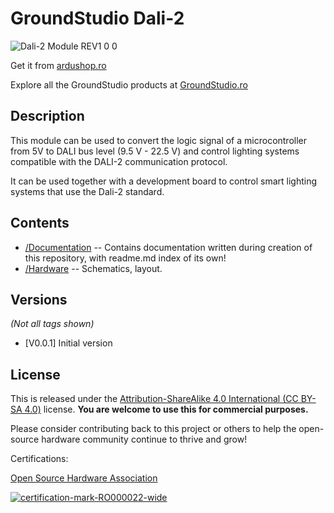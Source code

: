 GroundStudio Dali-2
====================================
![Dali-2 Module REV1 0 0](https://github.com/GroundStudio/GroundStudio_Dali-2/assets/77836107/38a1ef29-f3f9-4d78-8ea9-86e363789163)

Get it from [ardushop.ro](https://ardushop.ro/ro/home/2657-groundstudio-dali-2.html)

Explore all the GroundStudio products at [GroundStudio.ro](https://groundstudio.ro/)

Description
-------------------
This module can be used to convert the logic signal of a microcontroller from 5V to DALI bus level (9.5 V - 22.5 V) and control lighting systems compatible with the DALI-2 communication protocol.

It can be used together with a development board to control smart lighting systems that use the Dali-2 standard.

Contents
-------------------

* [/Documentation](https://github.com/GroundStudio/GroundStudio_Dali-2/tree/main/Documentation) -- Contains documentation written during creation of this repository, with readme.md index of its own!
* [/Hardware](https://github.com/GroundStudio/GroundStudio_Dali-2/tree/main/Hardware) -- Schematics, layout.

Versions
-------------------
*(Not all tags shown)*
* [V0.0.1] Initial version

License
-------------------

This is released under the [Attribution-ShareAlike 4.0 International (CC BY-SA 4.0)](https://creativecommons.org/licenses/by-sa/4.0/) license. 
**You are welcome to use this for commercial purposes.**

Please consider contributing back to this project or others to help the open-source hardware community continue to thrive and grow! 

Certifications:

[Open Source Hardware Association](https://certification.oshwa.org/ro000022.html)   
   
[![certification-mark-RO000022-wide](https://github.com/GroundStudio/GroundStudio_Dali-2/assets/77836107/24973500-4196-45e4-9c0d-604a626ed32f)
](https://certification.oshwa.org/ro000022.html)
